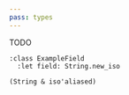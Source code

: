 ```yaml
---
pass: types
---
```


TODO

```savi
:class ExampleField
  :let field: String.new_iso
```
```types.return ExampleField.field
(String & iso'aliased)
```

